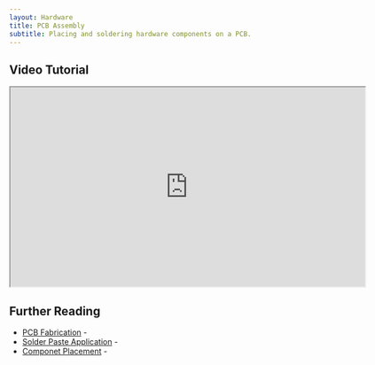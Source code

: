 ```yaml
---
layout: Hardware
title: PCB Assembly
subtitle: Placing and soldering hardware components on a PCB.
---
```


## Video Tutorial

<p><iframe width="640" height="360" src="https://www.youtube.com/embed/6sRQgr-drBA" frameborder="3" allowfullscreen></iframe></p>


## Further Reading

 * [PCB Fabrication](/Hardware/Design/PCB_Design_and_Assembly/PCB_Design_Tutorial/PCB_Assembly/PCB_Fabrication) - 
 * [Solder Paste Application](/Hardware/Design/PCB_Design_and_Assembly/PCB_Design_Tutorial/PCB_Assembly/Solder_Paste_Application) - 
 * [Componet Placement](/Hardware/Design/PCB_Design_and_Assembly/PCB_Design_Tutorial/PCB_Assembly/Component_Placement) - 
 